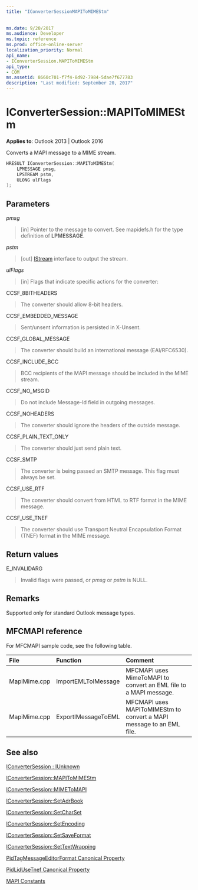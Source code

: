 ```yaml
---
title: "IConverterSessionMAPIToMIMEStm"
 
 
ms.date: 9/20/2017
ms.audience: Developer
ms.topic: reference
ms.prod: office-online-server
localization_priority: Normal
api_name:
- IConverterSession.MAPIToMIMEStm
api_type:
- COM
ms.assetid: 8660c701-f7f4-8d92-7984-5dae7f677783
description: "Last modified: September 20, 2017"
---
```


# IConverterSession::MAPIToMIMEStm
 
  
**Applies to**: Outlook 2013 | Outlook 2016 
  
Converts a MAPI message to a MIME stream.
  
```cpp
HRESULT IConverterSession::MAPIToMIMEStm( 
    LPMESSAGE pmsg, 
    LPSTREAM pstm, 
    ULONG ulFlags 
);
```

## Parameters

 _pmsg_
  
> [in] Pointer to the message to convert. See mapidefs.h for the type definition of **LPMESSAGE**.
    
 _pstm_
  
> [out] [IStream](https://msdn.microsoft.com/library/aa380034%28VS.85%29.aspx) interface to output the stream. 
    
 _ulFlags_
  
>  [in] Flags that indicate specific actions for the converter: 
    
CCSF_8BITHEADERS
  
> The converter should allow 8-bit headers.
    
CCSF_EMBEDDED_MESSAGE
  
> Sent/unsent information is persisted in X-Unsent.
    
CCSF_GLOBAL_MESSAGE
  
> The converter should build an international message (EAI/RFC6530).
    
CCSF_INCLUDE_BCC
  
> BCC recipients of the MAPI message should be included in the MIME stream.
    
CCSF_NO_MSGID
  
> Do not include Message-Id field in outgoing messages.
    
CCSF_NOHEADERS
  
> The converter should ignore the headers of the outside message.
    
CCSF_PLAIN_TEXT_ONLY
  
> The converter should just send plain text.
    
CCSF_SMTP
  
> The converter is being passed an SMTP message. This flag must always be set.
    
CCSF_USE_RTF
  
> The converter should convert from HTML to RTF format in the MIME message.
    
CCSF_USE_TNEF
  
> The converter should use Transport Neutral Encapsulation Format (TNEF) format in the MIME message.
    
## Return values

E_INVALIDARG
  
> Invalid flags were passed, or  *pmsg*  or  *pstm*  is NULL. 
    
## Remarks

Supported only for standard Outlook message types.
  
## MFCMAPI reference

For MFCMAPI sample code, see the following table.
  
|**File**|**Function**|**Comment**|
|:-----|:-----|:-----|
|MapiMime.cpp  <br/> |ImportEMLToIMessage  <br/> |MFCMAPI uses MimeToMAPI to convert an EML file to a MAPI message.  <br/> |
|MapiMime.cpp  <br/> |ExportIMessageToEML  <br/> |MFCMAPI uses MAPIToMIMEStm to convert a MAPI message to an EML file.  <br/> |
   
## See also



[IConverterSession : IUnknown](iconvertersessioniunknown.md)
  
[IConverterSession::MAPIToMIMEStm](iconvertersession-mapitomimestm.md)
  
[IConverterSession::MIMEToMAPI](iconvertersession-mimetomapi.md)
  
[IConverterSession::SetAdrBook](iconvertersession-setadrbook.md)
  
[IConverterSession::SetCharSet](iconvertersession-setcharset.md)
  
[IConverterSession::SetEncoding](iconvertersession-setencoding.md)
  
[IConverterSession::SetSaveFormat](iconvertersession-setsaveformat.md)
  
[IConverterSession::SetTextWrapping](iconvertersession-settextwrapping.md)
  
[PidTagMessageEditorFormat Canonical Property](pidtagmessageeditorformat-canonical-property.md)
  
[PidLidUseTnef Canonical Property](pidlidusetnef-canonical-property.md)


[MAPI Constants](mapi-constants.md)

